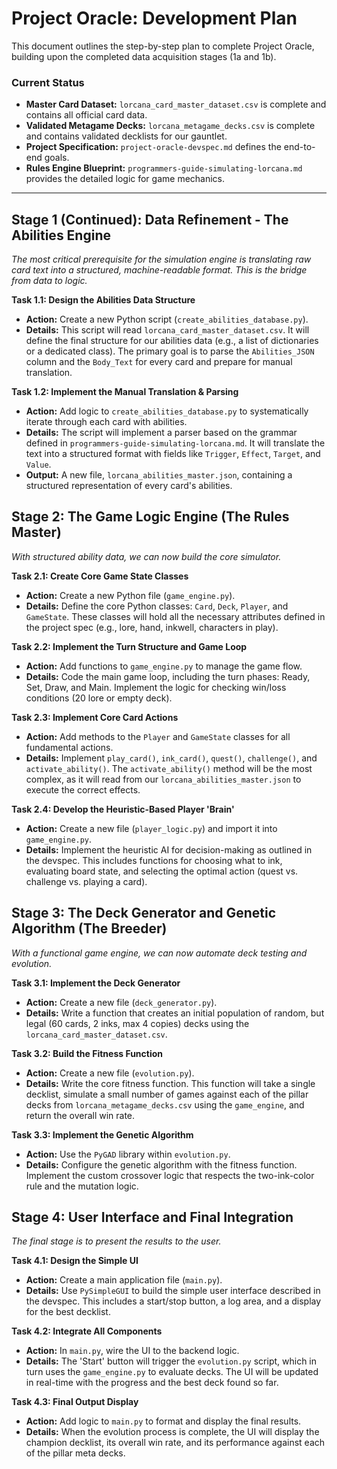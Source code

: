 # Project Oracle: Development Plan

This document outlines the step-by-step plan to complete Project Oracle, building upon the completed data acquisition stages (1a and 1b).

### Current Status
- **Master Card Dataset:** `lorcana_card_master_dataset.csv` is complete and contains all official card data.
- **Validated Metagame Decks:** `lorcana_metagame_decks.csv` is complete and contains validated decklists for our gauntlet.
- **Project Specification:** `project-oracle-devspec.md` defines the end-to-end goals.
- **Rules Engine Blueprint:** `programmers-guide-simulating-lorcana.md` provides the detailed logic for game mechanics.

---

## Stage 1 (Continued): Data Refinement - The Abilities Engine

*The most critical prerequisite for the simulation engine is translating raw card text into a structured, machine-readable format. This is the bridge from data to logic.*

**Task 1.1: Design the Abilities Data Structure**
- **Action:** Create a new Python script (`create_abilities_database.py`).
- **Details:** This script will read `lorcana_card_master_dataset.csv`. It will define the final structure for our abilities data (e.g., a list of dictionaries or a dedicated class). The primary goal is to parse the `Abilities_JSON` column and the `Body_Text` for every card and prepare for manual translation.

**Task 1.2: Implement the Manual Translation & Parsing**
- **Action:** Add logic to `create_abilities_database.py` to systematically iterate through each card with abilities.
- **Details:** The script will implement a parser based on the grammar defined in `programmers-guide-simulating-lorcana.md`. It will translate the text into a structured format with fields like `Trigger`, `Effect`, `Target`, and `Value`.
- **Output:** A new file, `lorcana_abilities_master.json`, containing a structured representation of every card's abilities.

## Stage 2: The Game Logic Engine (The Rules Master)

*With structured ability data, we can now build the core simulator.* 

**Task 2.1: Create Core Game State Classes**
- **Action:** Create a new Python file (`game_engine.py`).
- **Details:** Define the core Python classes: `Card`, `Deck`, `Player`, and `GameState`. These classes will hold all the necessary attributes defined in the project spec (e.g., lore, hand, inkwell, characters in play).

**Task 2.2: Implement the Turn Structure and Game Loop**
- **Action:** Add functions to `game_engine.py` to manage the game flow.
- **Details:** Code the main game loop, including the turn phases: Ready, Set, Draw, and Main. Implement the logic for checking win/loss conditions (20 lore or empty deck).

**Task 2.3: Implement Core Card Actions**
- **Action:** Add methods to the `Player` and `GameState` classes for all fundamental actions.
- **Details:** Implement `play_card()`, `ink_card()`, `quest()`, `challenge()`, and `activate_ability()`. The `activate_ability()` method will be the most complex, as it will read from our `lorcana_abilities_master.json` to execute the correct effects.

**Task 2.4: Develop the Heuristic-Based Player 'Brain'**
- **Action:** Create a new file (`player_logic.py`) and import it into `game_engine.py`.
- **Details:** Implement the heuristic AI for decision-making as outlined in the devspec. This includes functions for choosing what to ink, evaluating board state, and selecting the optimal action (quest vs. challenge vs. playing a card).

## Stage 3: The Deck Generator and Genetic Algorithm (The Breeder)

*With a functional game engine, we can now automate deck testing and evolution.*

**Task 3.1: Implement the Deck Generator**
- **Action:** Create a new file (`deck_generator.py`).
- **Details:** Write a function that creates an initial population of random, but legal (60 cards, 2 inks, max 4 copies) decks using the `lorcana_card_master_dataset.csv`.

**Task 3.2: Build the Fitness Function**
- **Action:** Create a new file (`evolution.py`).
- **Details:** Write the core fitness function. This function will take a single decklist, simulate a small number of games against each of the pillar decks from `lorcana_metagame_decks.csv` using the `game_engine`, and return the overall win rate.

**Task 3.3: Implement the Genetic Algorithm**
- **Action:** Use the `PyGAD` library within `evolution.py`.
- **Details:** Configure the genetic algorithm with the fitness function. Implement the custom crossover logic that respects the two-ink-color rule and the mutation logic.

## Stage 4: User Interface and Final Integration

*The final stage is to present the results to the user.*

**Task 4.1: Design the Simple UI**
- **Action:** Create a main application file (`main.py`).
- **Details:** Use `PySimpleGUI` to build the simple user interface described in the devspec. This includes a start/stop button, a log area, and a display for the best decklist.

**Task 4.2: Integrate All Components**
- **Action:** In `main.py`, wire the UI to the backend logic.
- **Details:** The 'Start' button will trigger the `evolution.py` script, which in turn uses the `game_engine.py` to evaluate decks. The UI will be updated in real-time with the progress and the best deck found so far.

**Task 4.3: Final Output Display**
- **Action:** Add logic to `main.py` to format and display the final results.
- **Details:** When the evolution process is complete, the UI will display the champion decklist, its overall win rate, and its performance against each of the pillar meta decks.
